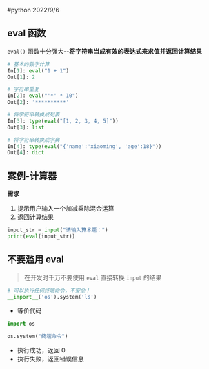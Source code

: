 #python 2022/9/6

## eval 函数

`eval()` 函数十分强大--**将字符串当成有效的表达式来求值并返回计算结果**

```python
# 基本的数学计算
In[1]: eval("1 + 1")
Out[1]: 2

# 字符串重复
In[2]: eval("'*' * 10")
Out[2]: '**********'

# 将字符串转换成列表
In[3]: type(eval("[1, 2, 3, 4, 5]"))
Out[3]: list

# 将字符串转换成字典
In[4]: type(eval("{'name':'xiaoming', 'age':18}"))
Out[4]: dict

```

## 案例-计算器

**需求**

1. 提示用户输入一个加减乘除混合运算
2. 返回计算结果

```python
input_str = input("请输入算术题：")
print(eval(input_str))
```

## 不要滥用 eval

>在开发时千万不要使用 `eval` 直接转换 `input` 的结果

```python
# 可以执行任何终端命令，不安全！
__import__('os').system('ls')
```

- 等价代码

```python
import os

os.system("终端命令")
```

- 执行成功，返回 0
- 执行失败，返回错误信息
